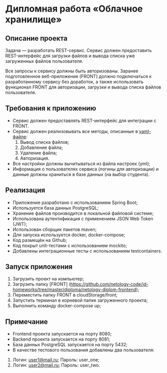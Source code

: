 # Дипломная работа «Облачное хранилище»

## Описание проекта

Задача — разработать REST-сервис. Сервис должен предоставить REST-интерфейс для загрузки файлов и вывода списка уже загруженных файлов пользователя. 

Все запросы к сервису должны быть авторизованы. Заранее подготовленное веб-приложение (FRONT) должно подключаться к разработанному сервису без доработок, 
а также использовать функционал FRONT для авторизации, загрузки и вывода списка файлов пользователя.

## Требования к приложению

- Сервис должен предоставлять REST-интерфейс для интеграции с FRONT.
- Сервис должен реализовывать все методы, описанные в [yaml-файле](./CloudServiceSpecification.yaml):
  1. Вывод списка файлов;
  2. Добавление файла;
  3. Удаление файла;
  4. Авторизация.
- Все настройки должны вычитываться из файла настроек (yml);
- Информация о пользователях сервиса (логины для авторизации) и данные должны храниться в базе данных (на выбор студента).

## Реализация

- Приложение разработано с использованием Spring Boot;
- Используется база данных PostgreSQL;
- Хранение файлов производится в локальной файловой системе;
- Использована аутентификация с применением JSON Web Token (JWT);
- Использован сборщик пакетов maven;
- Для запуска используется docker, docker-compose;
- Код размещён на Github;
- Код покрыт unit-тестами с использованием mockito;
- Добавлены интеграционные тесты с использованием testcontainers.

## Запуск приложения

1. Загрузить проект на компьютер;
2. Загрузить папку [FRONT] (https://github.com/netology-code/jd-homeworks/tree/master/diploma/netology-diplom-frontend);
3. Переместить папку FRONT в cloudStorage/front;
4. Запустить терминал в корневой папке загруженного проекта;
5. Выполнить команду docker-compose up;

## Примечание

- Frontend проекта запускается на порту 8080;
- Backend проекта запускается на порту 8081;
- База данных PostgreSQL запускается на порту 5432;
- В качестве тестового пользования добавлены два пользователя:
1. Логин: user1@mail.ru; Пароль: user_one;
2. Логин: user2@mail.ru; Пароль: user_two.

